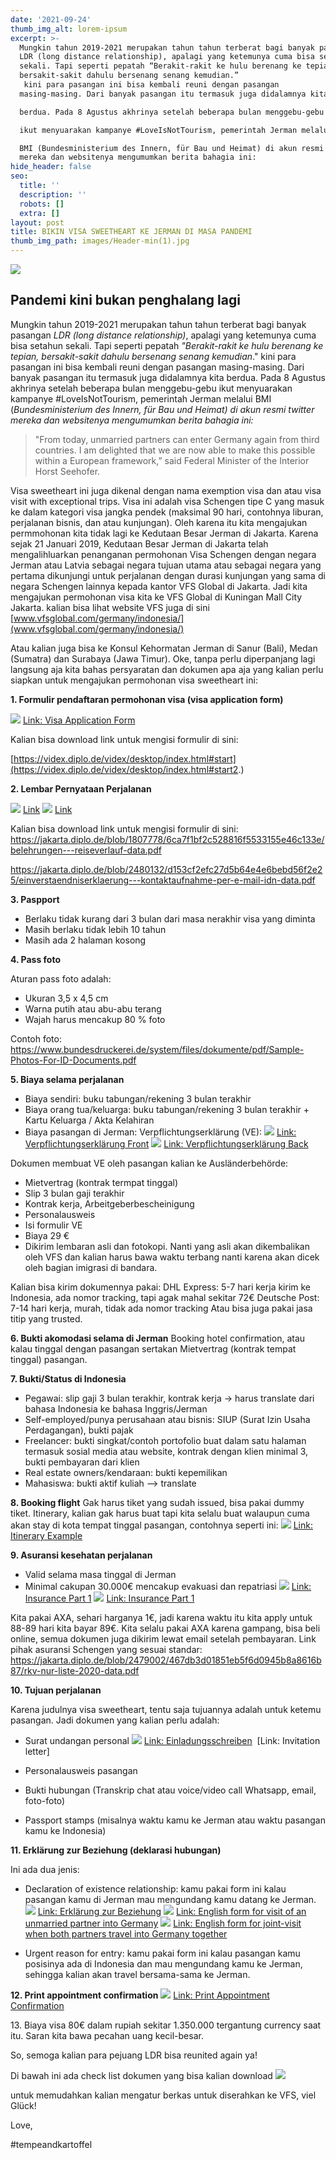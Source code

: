 ```yaml
---
date: '2021-09-24'
thumb_img_alt: lorem-ipsum
excerpt: >-
  Mungkin tahun 2019-2021 merupakan tahun tahun terberat bagi banyak pasangan
  LDR (long distance relationship), apalagi yang ketemunya cuma bisa setahun
  sekali. Tapi seperti pepatah “Berakit-rakit ke hulu berenang ke tepian,
  bersakit-sakit dahulu bersenang senang kemudian.”
   kini para pasangan ini bisa kembali reuni dengan pasangan 
  masing-masing. Dari banyak pasangan itu termasuk juga didalamnya kita 

  berdua. Pada 8 Agustus akhrinya setelah beberapa bulan menggebu-gebu 

  ikut menyuarakan kampanye #LoveIsNotTourism, pemerintah Jerman melalui 

  BMI (Bundesministerium des Innern, für Bau und Heimat) di akun resmi twitter
  mereka dan websitenya mengumumkan berita bahagia ini:
hide_header: false
seo:
  title: ''
  description: ''
  robots: []
  extra: []
layout: post
title: BIKIN VISA SWEETHEART KE JERMAN DI MASA PANDEMI
thumb_img_path: images/Header-min(1).jpg
---
```

![](https://i2.lensdump.com/i/gZYcRm.jpg)

## Pandemi kini bukan penghalang lagi

Mungkin tahun 2019-2021 merupakan tahun tahun terberat bagi banyak pasangan *LDR (long distance relationship)*, apalagi yang ketemunya cuma bisa setahun sekali. Tapi seperti pepatah *"Berakit-rakit ke hulu berenang ke tepian, bersakit-sakit dahulu bersenang senang kemudian*." kini para pasangan ini bisa kembali reuni dengan pasangan masing-masing. Dari banyak pasangan itu termasuk juga didalamnya kita berdua. Pada 8 Agustus akhrinya setelah beberapa bulan menggebu-gebu ikut menyuarakan kampanye #LoveIsNotTourism, pemerintah Jerman melalui BMI (*Bundesministerium des Innern, für Bau und Heimat) di akun resmi twitter mereka dan websitenya mengumumkan berita bahagia ini:*

> "From today, unmarried partners can enter Germany again from third
> countries. I am delighted that we are now able to make this possible
> within a European framework,” said Federal Minister of the Interior Horst Seehofer.

Visa sweetheart ini juga dikenal dengan nama exemption visa dan atau visa visit with exceptional trips. Visa ini adalah visa Schengen tipe C yang masuk ke dalam kategori visa jangka pendek (maksimal 90 hari, contohnya liburan, perjalanan bisnis, dan atau kunjungan). Oleh karena itu kita mengajukan permmohonan kita tidak lagi ke Kedutaan Besar Jerman di Jakarta. Karena sejak 21 Januari 2019, Kedutaan Besar Jerman di Jakarta telah mengalihluarkan penanganan permohonan Visa Schengen dengan negara Jerman atau Latvia sebagai negara tujuan utama atau sebagai negara yang pertama dikunjungi untuk perjalanan dengan durasi kunjungan yang sama di negara Schengen lainnya kepada kantor VFS Global di Jakarta. Jadi kita mengajukan permohonan visa kita ke VFS Global di Kuningan Mall City Jakarta. kalian bisa lihat website VFS juga di sini [www.vfsglobal.com/germany/indonesia/](www.vfsglobal.com/germany/indonesia/)

Atau kalian juga bisa ke Konsul Kehormatan Jerman di Sanur (Bali), Medan (Sumatra) dan Surabaya (Jawa Timur). Oke, tanpa perlu diperpanjang lagi langsung aja kita bahas persyaratan dan dokumen apa aja yang kalian perlu siapkan untuk mengajukan permohonan visa sweetheart ini:

**1. Formulir pendaftaran permohonan visa (visa application form)**

![](https://i.lensdump.com/i/gZYoBH.jpg)
[Link: Visa Application Form](https://i.lensdump.com/i/gZYoBH.jpg?open=true)

Kalian bisa download link untuk mengisi formulir di sini:

[https://videx.diplo.de/videx/desktop/index.html#start](https://videx.diplo.de/videx/desktop/index.html#start2.)

**2. Lembar Pernyataan Perjalanan**

![](https://i2.lensdump.com/i/gZYN2c.jpg)
[Link](https://i2.lensdump.com/i/gZYN2c.jpg?open=true)
![](https://i1.lensdump.com/i/gZYuo1.jpg)
[Link](https://i1.lensdump.com/i/gZYuo1.jpg?open=true)

Kalian bisa download link untuk mengisi formulir di sini:
https://jakarta.diplo.de/blob/1807778/6ca7f1bf2c528816f5533155e46c133e/belehrungen---reiseverlauf-data.pdf

https://jakarta.diplo.de/blob/2480132/d153cf2efc27d5b64e4e6bebd56f2e25/einverstaendniserklaerung---kontaktaufnahme-per-e-mail-idn-data.pdf

**3. Paspport**

*   Berlaku tidak kurang dari 3 bulan dari masa nerakhir visa yang diminta
*   Masih berlaku tidak lebih 10 tahun
*   Masih ada 2 halaman kosong

**4. Pass foto**

Aturan pass foto adalah:

*   Ukuran 3,5 x 4,5 cm
*   Warna putih atau abu-abu terang
*   Wajah harus mencakup 80 % foto

Contoh foto:
https://www.bundesdruckerei.de/system/files/dokumente/pdf/Sample-Photos-For-ID-Documents.pdf

**5. Biaya selama perjalanan**

*   Biaya sendiri: buku tabungan/rekening 3 bulan terakhir
*   Biaya orang tua/keluarga: buku tabungan/rekening 3 bulan terakhir + Kartu Keluarga / Akta Kelahiran
*   Biaya pasangan di Jerman: Verpflichtungserklärung (VE):
    ![](https://i3.lensdump.com/i/gZYPJK.jpg)
    [Link: Verpflichtungserklärung Front](https://i3.lensdump.com/i/gZYPJK.jpg?open=true)
    ![](https://i.lensdump.com/i/gZYfeZ.jpg)
    [Link: Verpflichtungserklärung Back](https://i.lensdump.com/i/gZYfeZ.jpg?open=true)

Dokumen membuat VE oleh pasangan kalian ke Ausländerbehörde:

*   Mietvertrag (kontrak termpat tinggal)
*   Slip 3 bulan gaji terakhir
*   Kontrak kerja, Arbeitgeberbescheinigung
*   Personalausweis
*   Isi formulir VE
*   Biaya 29 €
*   Dikirim lembaran asli dan fotokopi. Nanti yang asli akan dikembalikan oleh VFS dan kalian harus bawa waktu terbang nanti karena akan dicek oleh bagian imigrasi di bandara.

Kalian bisa kirim dokumennya pakai:
DHL Express: 5-7 hari kerja kirim ke Indonesia, ada nomor tracking, tapi agak mahal sekitar 72€
Deutsche Post: 7-14 hari kerja, murah, tidak ada nomor tracking
Atau bisa juga pakai jasa titip yang trusted.

**6. Bukti akomodasi selama di Jerman**
Booking hotel confirmation, atau kalau tinggal dengan pasangan sertakan Mietvertrag (kontrak tempat tinggal) pasangan.

**7. Bukti/Status di Indonesia**

*   Pegawai: slip gaji 3 bulan terakhir, kontrak kerja -> harus translate dari bahasa Indonesia ke bahasa Inggris/Jerman
*   Self-employed/punya perusahaan atau bisnis: SIUP (Surat Izin Usaha Perdagangan), bukti pajak
*   Freelancer: bukti singkat/contoh portofolio buat dalam satu halaman termasuk sosial media atau website, kontrak dengan klien minimal 3, bukti pembayaran dari klien
*   Real estate owners/kendaraan: bukti kepemilikan
*   Mahasiswa: bukti aktif kuliah --> translate

**8. Booking flight**
Gak harus tiket yang sudah issued, bisa pakai dummy tiket.
Itinerary, kalian gak harus buat tapi kita selalu buat walaupun cuma akan stay di kota tempat tinggal pasangan, contohnya seperti ini:
![](https://i3.lensdump.com/i/gZYY0x.jpg)
[Link: Itinerary Example](https://i3.lensdump.com/i/gZYY0x.jpg?open=true)

**9. Asuransi kesehatan perjalanan**

*   Valid selama masa tinggal di Jerman
*   Minimal cakupan 30.000€ mencakup evakuasi dan repatriasi
    ![](https://i1.lensdump.com/i/gZYvpe.jpg)
    [Link: Insurance Part 1](https://i1.lensdump.com/i/gZYvpe.jpg?open=true)
    ![](https://i.lensdump.com/i/gZYH2q.jpg)
    [Link: Insurance Part 1](https://i.lensdump.com/i/gZYH2q.jpg?open=true)

Kita pakai AXA, sehari harganya 1€, jadi karena waktu itu kita apply untuk 88-89 hari kita bayar 89€. Kita selalu pakai AXA karena gampang, bisa beli online, semua dokumen juga dikirim lewat email setelah pembayaran.
Link pihak asuransi Schengen yang sesuai standar:
https://jakarta.diplo.de/blob/2479002/467db3d01851eb5f6d0945b8a8616b87/rkv-nur-liste-2020-data.pdf

**10. Tujuan perjalanan**

Karena judulnya visa sweetheart, tentu saja tujuannya adalah untuk ketemu pasangan. Jadi dokumen yang kalian perlu adalah:

*   Surat undangan personal
    ![](https://i1.lensdump.com/i/gZYlJA.jpg)
    [Link: Einladungsschreiben](https://i1.lensdump.com/i/gZYlJA.jpg?open=true)
    ![]()
    [Link: Invitation letter]

*   Personalausweis pasangan

*   Bukti hubungan (Transkrip chat atau voice/video call Whatsapp, email, foto-foto)

*   Passport stamps (misalnya waktu kamu ke Jerman atau waktu pasangan kamu ke Indonesia)

**11. Erklärung zur Beziehung (deklarasi hubungan)**

Ini ada dua jenis:

*   Declaration of existence relationship: kamu pakai form ini kalau pasangan kamu di Jerman mau mengundang kamu datang ke Jerman.
    ![](https://i2.lensdump.com/i/gZYzSM.jpg)
    [Link: Erklärung zur Beziehung](https://i2.lensdump.com/i/gZYzSM.jpg?open=true)
    ![](https://i1.lensdump.com/i/gZYxI9.jpg)
    [Link: English form for visit of an unmarried partner into Germany](https://jakarta.diplo.de/blob/2478694/ddc4dddcee804acc8f3cb587388974c8/erklaerung-zur-beziehung-besuch-data.pdf)
    ![](https://i.lensdump.com/i/gZYbFo.jpg)
    [Link: English form for joint-visit when both partners travel into Germany together](https://jakarta.diplo.de/blob/2478692/2a10bd4fee7bc12676772a0d21558109/20201119-erklaerung-beziehung-und-zwingender-einreisegrund-data.pdf)

*   Urgent reason for entry: kamu pakai form ini kalau pasangan kamu posisinya ada di Indonesia dan mau mengundang kamu ke Jerman, sehingga kalian akan travel bersama-sama ke Jerman.


**12. Print appointment confirmation**
![](https://i2.lensdump.com/i/gZYLFk.jpg)
[Link: Print Appointment Confirmation](https://i2.lensdump.com/i/gZYLFk.jpg?open=true)

13\. Biaya visa
80€ dalam rupiah sekitar 1.350.000 tergantung currency saat itu. Saran kita bawa pecahan uang kecil-besar.

So, semoga kalian para pejuang LDR bisa reunited again ya! 

Di bawah ini ada check list dokumen yang bisa kalian download 
![](https://i3.lensdump.com/i/gZYSxQ.png)

untuk memudahkan kalian mengatur berkas untuk diserahkan ke VFS, viel Glück! 

Love,

\#tempeandkartoffel

